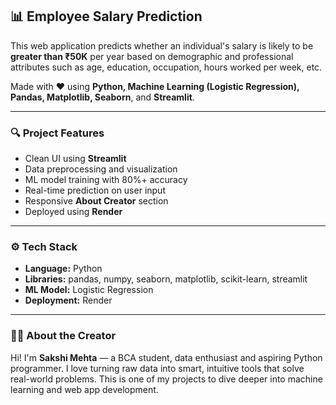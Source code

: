 ## 📊 Employee Salary Prediction

This web application predicts whether an individual's salary is likely to be **greater than ₹50K** per year based on demographic and professional attributes such as age, education, occupation, hours worked per week, etc.

Made with ❤️ using **Python, Machine Learning (Logistic Regression), Pandas, Matplotlib, Seaborn**, and **Streamlit**.

---

### 🔍 Project Features

* Clean UI using **Streamlit**
* Data preprocessing and visualization
* ML model training with 80%+ accuracy
* Real-time prediction on user input
* Responsive **About Creator** section
* Deployed using **Render**

---

### ⚙️ Tech Stack

* **Language:** Python
* **Libraries:** pandas, numpy, seaborn, matplotlib, scikit-learn, streamlit
* **ML Model:** Logistic Regression
* **Deployment:** Render

---

### 👩‍💻 About the Creator

Hi! I'm **Sakshi Mehta** — a BCA student, data enthusiast and aspiring Python programmer.
I love turning raw data into smart, intuitive tools that solve real-world problems.
This is one of my projects to dive deeper into machine learning and web app development.
